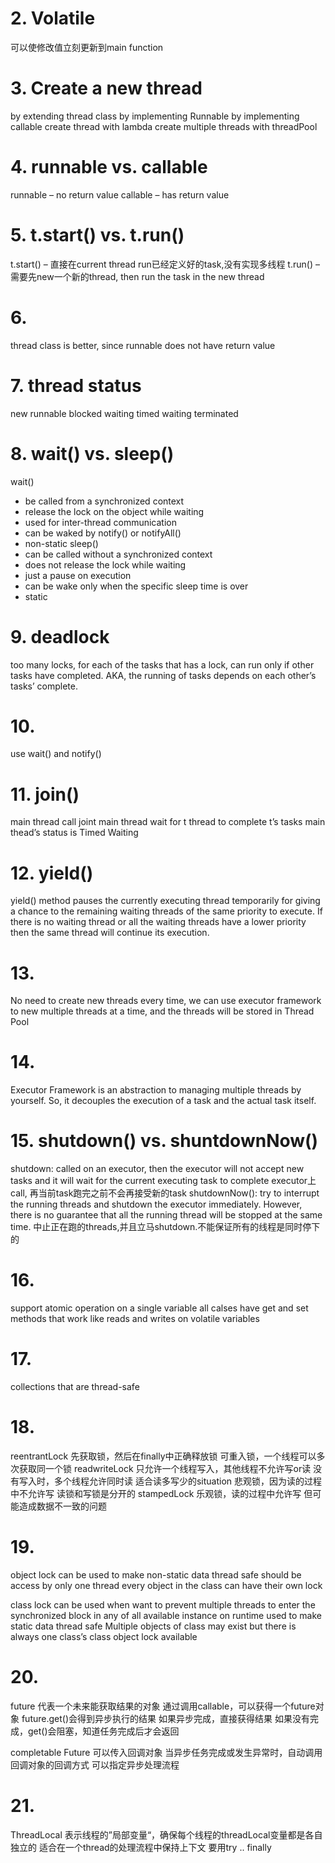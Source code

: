 # 2. Volatile
可以使修改值立刻更新到main function

# 3. Create a new thread
by extending thread class
by implementing Runnable
by implementing callable
create thread with lambda
create multiple threads with threadPool

# 4. runnable vs. callable
runnable – no return value
callable – has return value

# 5. t.start() vs. t.run()
t.start() – 直接在current thread run已经定义好的task,没有实现多线程
t.run() – 需要先new一个新的thread, then run the task in the new thread

# 6.
 thread class is better, since runnable does not have return value

# 7. thread status
new 
runnable
blocked
waiting
timed waiting
terminated

# 8. wait() vs. sleep()
wait()
- be called from a synchronized context
- release the lock on the object while waiting
- used for inter-thread communication
- can be waked by notify() or notifyAll()
- non-static
sleep() 
- can be called without a synchronized context
- does not release the lock while waiting
- just a pause on execution
- can be wake only when the specific sleep time is over
- static

# 9. deadlock
too many locks, for each of the tasks that has a lock,  can run only if other tasks have completed. AKA, the running of tasks depends on each other’s tasks’ complete.

# 10. 

use wait()  and notify()

# 11. join()

main thread call joint
main thread wait for t thread to complete t’s tasks
main thead’s status is Timed Waiting

# 12. yield()

yield() method pauses the currently executing thread temporarily for giving a chance to the remaining waiting threads of the same priority to execute. If there is no waiting thread or all the waiting threads have a lower priority then the same thread will continue its execution.

# 13. 

No need to create new threads every time, we can use executor framework to new multiple threads at a time, and the threads will be stored in Thread Pool

# 14. 
Executor Framework is an abstraction to managing multiple threads by yourself. So, it decouples the execution of a task and the actual task itself. 

# 15. shutdown() vs. shuntdownNow()

shutdown:
called on an executor, then the executor will not accept new tasks and it will wait for the current executing task to complete
executor上call, 再当前task跑完之前不会再接受新的task
shutdownNow():
try to interrupt the running threads and shutdown the executor immediately. However, there is no guarantee that all the running thread will be stopped at the same time.
中止正在跑的threads,并且立马shutdown.不能保证所有的线程是同时停下的

# 16. 

support atomic operation on a single variable
all calses have get and set methods that work like reads and writes on volatile variables


# 17. 
collections that are thread-safe

# 18. 

reentrantLock
先获取锁，然后在finally中正确释放锁
可重入锁，一个线程可以多次获取同一个锁
readwriteLock
只允许一个线程写入，其他线程不允许写or读
没有写入时，多个线程允许同时读
适合读多写少的situation
悲观锁，因为读的过程中不允许写
读锁和写锁是分开的
stampedLock
乐观锁，读的过程中允许写
但可能造成数据不一致的问题

# 19. 

object lock
can be used to make non-static data thread safe
should be access by only one thread
every object in the class can have their own lock

class lock
can be used when want to prevent multiple threads to enter the synchronized block in any of all available instance on runtime
used to make static data thread safe
Multiple objects of class may exist but there is always one class’s class object lock available

# 20. 

future 
代表一个未来能获取结果的对象
通过调用callable，可以获得一个future对象
future.get()会得到异步执行的结果
如果异步完成，直接获得结果
如果没有完成，get()会阻塞，知道任务完成后才会返回

completable Future
可以传入回调对象
当异步任务完成或发生异常时，自动调用回调对象的回调方式
可以指定异步处理流程

# 21. 
ThreadLocal
表示线程的”局部变量“，确保每个线程的threadLocal变量都是各自独立的
适合在一个thread的处理流程中保持上下文
要用try .. finally
